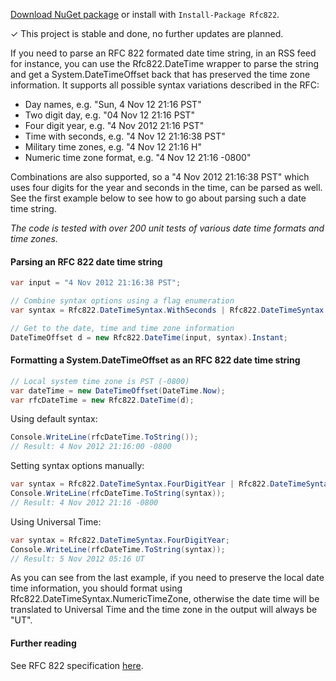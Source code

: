 [Download NuGet package](http://nuget.org/packages/rfc822) or install with `Install-Package Rfc822`.

✓ This project is stable and done, no further updates are planned.

If you need to parse an RFC 822 formated date time string, in an RSS feed for instance, you can use the Rfc822.DateTime wrapper to parse the string and get a System.DateTimeOffset back that has preserved the time zone information. It supports all possible syntax variations described in the RFC:

- Day names, e.g. "Sun, 4 Nov 12 21:16 PST"
- Two digit day, e.g. "04 Nov 12 21:16 PST"
- Four digit year, e.g. "4 Nov 2012 21:16 PST"
- Time with seconds, e.g. "4 Nov 12 21:16:38 PST"
- Military time zones, e.g. "4 Nov 12 21:16 H"
- Numeric time zone format, e.g. "4 Nov 12 21:16 -0800"

Combinations are also supported, so a "4 Nov 2012 21:16:38 PST" which uses four digits for the year and seconds in the time, can be parsed as well. See the first example below to see how to go about parsing such a date time string.

_The code is tested with over 200 unit tests of various date time formats and time zones._

#### Parsing an RFC 822 date time string

```c#
var input = "4 Nov 2012 21:16:38 PST";

// Combine syntax options using a flag enumeration
var syntax = Rfc822.DateTimeSyntax.WithSeconds | Rfc822.DateTimeSyntax.FourDigitYear;

// Get to the date, time and time zone information
DateTimeOffset d = new Rfc822.DateTime(input, syntax).Instant;
```

#### Formatting a System.DateTimeOffset as an RFC 822 date time string

```c#
// Local system time zone is PST (-0800)
var dateTime = new DateTimeOffset(DateTime.Now);
var rfcDateTime = new Rfc822.DateTime(d);
```
Using default syntax:
```c#
Console.WriteLine(rfcDateTime.ToString());
// Result: 4 Nov 2012 21:16:00 -0800
```
Setting syntax options manually:
```c#
var syntax = Rfc822.DateTimeSyntax.FourDigitYear | Rfc822.DateTimeSyntax.NumericTimeZone;
Console.WriteLine(rfcDateTime.ToString(syntax));
// Result: 4 Nov 2012 21:16 -0800
```
Using Universal Time:
```c#
var syntax = Rfc822.DateTimeSyntax.FourDigitYear;
Console.WriteLine(rfcDateTime.ToString(syntax));
// Result: 5 Nov 2012 05:16 UT
```
As you can see from the last example, if you need to preserve the local date time information, you should format using Rfc822.DateTimeSyntax.NumericTimeZone, otherwise the date time will be translated to Universal Time and the time zone in the output will always be "UT".

#### Further reading

See RFC 822 specification [here](http://www.w3.org/Protocols/rfc822/#z28).

